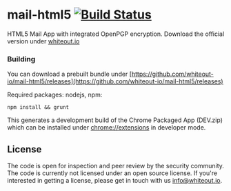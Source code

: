 mail-html5 [![Build Status](https://travis-ci.org/whiteout-io/mail-html5.png)](https://travis-ci.org/whiteout-io/mail-html5)
==========

HTML5 Mail App with integrated OpenPGP encryption. Download the official version under [whiteout.io](http://whiteout.io)

### Building

You can download a prebuilt bundle under [https://github.com/whiteout-io/mail-html5/releases](https://github.com/whiteout-io/mail-html5/releases)

Required packages: nodejs, npm:

    npm install && grunt
    
This generates a development build of the Chrome Packaged App (DEV.zip) which can be installed under [chrome://extensions](chrome://extensions) in developer mode.

## License

The code is open for inspection and peer review by the security community. The code is currently not licensed under an open source license. If you're interested in getting a license, please get in touch with us [info@whiteout.io](mailto:info@whiteout.io).